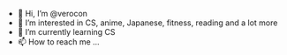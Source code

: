 - 👋 Hi, I’m @verocon
- 👀 I’m interested in CS, anime, Japanese, fitness, reading and a lot more 
- 🌱 I’m currently learning CS
- 📫 How to reach me ...

<!---
verocon/verocon is a ✨ special ✨ repository because its `README.md` (this file) appears on your GitHub profile.
You can click the Preview link to take a look at your changes.
--->
